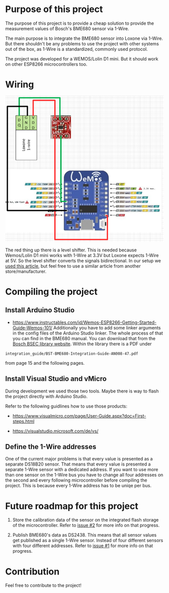 # Purpose of this project

The purpose of this project is to provide a cheap solution to provide the measurement values of Bosch's BME680 sensor via 1-Wire. 

The main purpose is to integrate the BME680 sensor into Loxone via 1-Wire. But there shouldn't be any problems to use the project with other systems out of the box, as 1-Wire is a standardized, commonly used protocol. 

The project was developed for a WEMOS/Lolin D1 mini. But it should work on other ESP8266 microcontrollers too. 

# Wiring

![1wire-scheme](doc/resources/WiringScheme.png)

The red thing up there is a level shifter. This is needed because Wemos/Lolin D1 mini works with 1-Wire at 3.3V but Loxone expects 1-Wire at 5V. So the level shifter converts the signals bidirectional. In our setup we [used this article](https://www.watterott.com/de/Level-Shifter), but feel free to use a similar article from another store/manufacturer.

# Compiling the project

## Install Arduino Studio

- https://www.instructables.com/id/Wemos-ESP8266-Getting-Started-Guide-Wemos-101/
Additionally you have to add some linker arguments in the config files of the Arduino Studio linker. The whole process of that you can find in the BME680 manual. You can download that from the [Bosch BSEC library website](https://www.bosch-sensortec.com/bst/products/all_products/bsec). Within the library there is a PDF under 

```
integration_guide/BST-BME680-Integration-Guide-AN008-47.pdf
```
from page 15 and the following pages.

## Install Visual Studio and vMicro 

During development we used those two tools. Maybe there is way to flash the project directly with Arduino Studio. 

Refer to the following guidlines how to use those products: 

- https://www.visualmicro.com/page/User-Guide.aspx?doc=First-steps.html

- https://visualstudio.microsoft.com/de/vs/

## Define the 1-Wire addresses

One of the current major problems is that every value is presented as a separate DS18B20 sensor. That means that every value is presented a separate 1-Wire sensor with a dedicated address. If you want to use more than one sensor on the 1-Wire bus you have to change all four addresses on the second and every following microcontroller before compiling the project. This is because every 1-Wire address has to be uniqe per bus. 

# Future roadmap for this project

1. Store the calibration data of the sensor on the integrated flash storage of the microcontroller.
Refer to [issue #2](https://github.com/gahujipo/BME680-ESP8266-1Wire/issues/2) for more info on that progress. 

2. Publish BME680's data as DS2438. This means that all sensor values get published as a single 1-Wire sensor. Instead of four different sensors with four different addresses. Refer to [issue #1](https://github.com/gahujipo/BME680-ESP8266-1Wire/issues/1) for more info on that progress. 


# Contribution

Feel free to contribute to the project! 